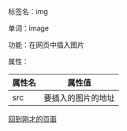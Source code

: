 标签名：img

单词：image

功能：在网页中插入图片

属性：

| 属性名 | 属性值             |
| ------ | ------------------ |
| src    | 要插入的图片的地址 |

[回到刚才的页面](note001-HTML.html)